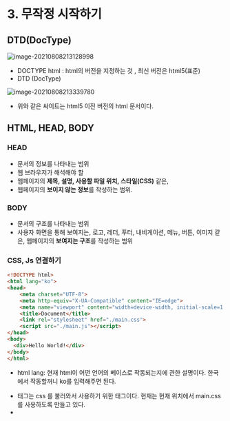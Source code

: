 # 3. 무작정 시작하기



## DTD(DocType)



![image-20210808213128998](C:\Users\홍영주\AppData\Roaming\Typora\typora-user-images\image-20210808213128998.png)

- DOCTYPE html : html의 버전을 지정하는 것 , 최신 버전은 html5(표준)
- DTD (DocType)





![image-20210808213339780](C:\Users\홍영주\AppData\Roaming\Typora\typora-user-images\image-20210808213339780.png)

- 위와 같은 싸이트는 html5 이전 버전의 html 문서이다.





## HTML, HEAD, BODY

### HEAD 

- 문서의 정보를 나타내는 범위
- 웹 브라우저가 해석해야 할
- 웹페이지의 **제목, 설명, 사용할 파일 위치, 스타일(CSS)** 같은,
- 웹페이지의 **보이지 않는 정보**를 작성하는 범위.



### BODY

- 문서의 구조를 나타내는 범위
- 사용자 화면을 통해 보여지는, 로고, 레더, 푸터, 내비게이션, 메뉴, 버튼, 이미지 같은, 웹페이지의 **보여지는 구조**를 작성하는 범위



### CSS, Js 연결하기



```html
<!DOCTYPE html>
<html lang="ko">
<head>
    <meta charset="UTF-8">
    <meta http-equiv="X-UA-Compatible" content="IE=edge">
    <meta name="viewport" content="width=device-width, initial-scale=1.0">
    <title>Document</title>
    <link rel="stylesheet" href="./main.css">
    <script src="./main.js"></script>
</head>
<body>
  <div>Hello World!</div>
</body>
</html>
```

- html lang: 현재 html이 어떤 언어의 베이스로 작동되는지에 관한 설명이다. 한국에서 작동할꺼니 ko를 입력해주면 된다.

- <link> 태그는 css 를 불러와서 사용하기 위한 태그이다. 현재는 현재 위치에서 main.css를 사용하도록 만들고 있다.

- <script> 태그는 자바스크립트를 사용하기 위한 태그이다. 현재는 현재 위치에서 main.js를 사용하도록 만들고 있다.



```css
div {
  color: red;
  font-size: 100px;
}
```

- div 태그의 색상을 빨간색, 글자 크기를 100픽셀로 설정한다.



```javascript
console.log('HEROPY!');
```

- console 창의 로그에 HEROPY라고 출력해준다.





### 태그 설명

#### Title 

- HTML 문서의 제목을 정의 (웹 브라우저 탭에 표시됨)



#### Link

- 외부 문서를 가져와 연결할 때 사용

![image-20210808215906531](C:\Users\홍영주\AppData\Roaming\Typora\typora-user-images\image-20210808215906531.png)

- ./ : 내 파일 주변에서 가져온다

- rel  :  가져올 문서와 관계
- href : 가져올 문서의 경로
- icon  : 웹 브라우저에서 탭에서 제목 옆에 보이는 **대표 아이콘**  (파비콘 이라고 부름)



#### style

- 스타일(CSS)를 **html 문서 안에서 작성하는 경우**에 사용한다.



### script

![image-20210808220440898](C:\Users\홍영주\AppData\Roaming\Typora\typora-user-images\image-20210808220440898.png)

- src : 소스코드 라는 뜻 (외부에 있는 자바스크립트(JS) 파일을 가져오는 경우)



### meta

![image-20210808220643081](C:\Users\홍영주\AppData\Roaming\Typora\typora-user-images\image-20210808220643081.png)

- html 문서(웹페이지)의 제작자, 내용, 키워드 같은, 여러 정보를 검색엔진이나 브라우저에게 제공한다.

- name : 정보의 종류 
- content : 정보의 값

- viewport : 스마트폰에서 웹 사이트를 오픈할 수가 있는데, 그런 모바일에서 웹 페이지의 가로 너비를 모바일 환경의 가로 너비와 일치시키거나, 웹 사이트가 처음 출력될 때 확대/ 축소 여부나 정도를 어떻게 결정하겠다 등 몇 가지 정보를 META 태그로 명시하는 개념이다.

- charset : 어떠한 문자의 형태로 인코딩할 것인가를 설정하는 태그  , UTF-8은 웹에서 거의 표준적으로 사용함.





```html
<!DOCTYPE html>
<html lang="ko">
<head>
    <meta charset="UTF-8">
    <meta http-equiv="X-UA-Compatible" content="IE=edge">
    <meta name="viewport" content="width=device-width, initial-scale=1.0">
    <title>HEROPY~</title>
    <link rel="stylesheet" href="./main.css">
    <script src="./main.js"></script>

    <style>
      <!-- css 정보를 내부에 작성하는 방법 -->
      div {
        text-decoration: underline;
      }
    </style>
</head>
<body>
  <div>Hello World!</div>
</body>
</html>
```

